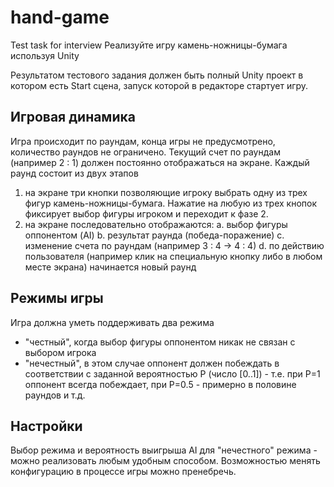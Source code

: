 # hand-game
Test task for interview
Реализуйте игру камень-ножницы-бумага используя Unity

Результатом тестового задания должен быть полный Unity проект в котором есть Start сцена, запуск которой в редакторе стартует игру.

## Игровая динамика
Игра происходит по раундам, конца игры не предусмотрено, количество раундов не ограничено.
Текущий счет по раундам (например 2 : 1) должен постоянно отображаться на экране.
Каждый раунд состоит из двух этапов
1. на экране три кнопки позволяющие игроку выбрать одну из трех фигур камень-ножницы-бумага. Нажатие на любую из трех кнопок фиксирует выбор фигуры игроком и переходит к фазе 2.
2. на экране последовательно отображаются:
a. выбор фигуры оппонентом (AI)
b. результат раунда (победа-поражение)
c. изменение счета по раундам (например 3 : 4  -> 4 : 4)
d. по действию пользователя (например клик на специальную кнопку либо в любом месте экрана) начинается новый раунд

## Режимы игры
Игра должна уметь поддерживать два режима
* "честный", когда выбор фигуры оппонентом никак не связан с выбором игрока
* "нечестный", в этом случае оппонент должен побеждать в соответствии с заданной вероятностью P (число [0..1]) - т.е. при P=1 оппонент всегда побеждает, при P=0.5 - примерно в половине раундов и т.д.

## Настройки
Выбор режима и вероятность выигрыша AI для "нечестного" режима - можно реализовать любым удобным способом. Возможностью менять конфигурацию в процессе игры можно пренебречь. 
